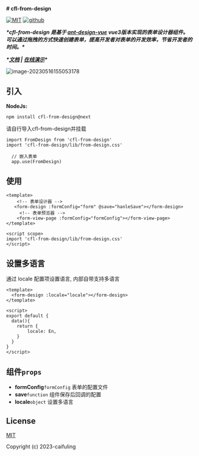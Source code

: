 **# cfl-from-design**

[![MIT](https://camo.githubusercontent.com/78f47a09877ba9d28da1887a93e5c3bc2efb309c1e910eb21135becd2998238a/68747470733a2f2f696d672e736869656c64732e696f2f62616467652f4c6963656e73652d4d49542d79656c6c6f772e737667)](https://github.com/chaifuling/cfl-from-design) [![github](https://camo.githubusercontent.com/2593e2bf2edcc00df7ccb0df75e3a6cd317ba513be5b3e313d0e71dfabc89725/68747470733a2f2f696d672e736869656c64732e696f2f62616467652f417574686f722d7861626f792d626c75652e737667)](https://github.com/chaifuling)

***\*cfl-from-design 是基于 [****ant-design-vue****](**https://github.com/chaifuling/cfl-from-design**) vue3版本实现的表单设计器组件。可以通过拖拽的方式快速创建表单，提高开发者对表单的开发效率，节省开发者的时间。\****

***\*[****文档****](**开发中**) | [****在线演示****](**暂无**)\****

![image-20230516155053178](https://minio-yjy-api.e2yun.com/genmic-chart-card-management/image-20230516155053178.png)

## 引入

**NodeJs:**

```
npm install cfl-from-design@next
```

请自行导入cfl-from-design并挂载

```
import FromDesign from 'cfl-from-design'
import 'cfl-from-design/lib/from-design.css'

  // 嵌入表单
  app.use(FromDesign)
```

## 使用

```
<template>
    <!-- 表单设计器 -->
   <form-design :formConfig="form" @save="hanleSave"></form-design> 
     <!-- 表单预览器 -->
    <form-view-page :formConfig="formConfig"></form-view-page>
</template>

<script scope>
import 'cfl-from-design/lib/from-design.css'
</script>

```



## 设置多语言

通过 locale 配置项设置语言, 内部自带支持多语言

```
<template>
  <form-design :locale="locale"></form-design>
</template>

<script>
export default {
  data(){
    return {
        locale: En,
    }
  }
}
</script>
```



## 组件`props`

- **formConfig**`formConfig` 表单的配置文件
- **save**`function` 组件保存后回调的配置
- **locale**`object` 设置多语言

## 





## License

[MIT](http://opensource.org/licenses/MIT)

Copyright (c) 2023-caifuling